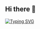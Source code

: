 ## Hi there 👋
[![Typing SVG](https://readme-typing-svg.demolab.com/?lines=I+am+a+Hardware+Engineer+who+likes+to+code;Feel+free+to+explore+my+resume)](https://git.io/typing-svg)
<!--
**akiitr/akiitr** is a ✨ _special_ ✨ repository because its `README.md` (this file) appears on your GitHub profile.

Here are some ideas to get you started:

- 🔭 I’m currently working on ...
- 🌱 I’m currently learning ...
- 👯 I’m looking to collaborate on ...
- 🤔 I’m looking for help with ...
- 💬 Ask me about ...
- 📫 How to reach me: ...
- 😄 Pronouns: ...
- ⚡ Fun fact: ...
-->
